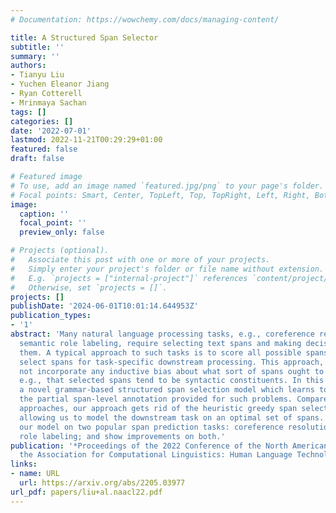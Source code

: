 ```yaml
---
# Documentation: https://wowchemy.com/docs/managing-content/

title: A Structured Span Selector
subtitle: ''
summary: ''
authors:
- Tianyu Liu
- Yuchen Eleanor Jiang
- Ryan Cotterell
- Mrinmaya Sachan
tags: []
categories: []
date: '2022-07-01'
lastmod: 2022-11-21T00:29:29+01:00
featured: false
draft: false

# Featured image
# To use, add an image named `featured.jpg/png` to your page's folder.
# Focal points: Smart, Center, TopLeft, Top, TopRight, Left, Right, BottomLeft, Bottom, BottomRight.
image:
  caption: ''
  focal_point: ''
  preview_only: false

# Projects (optional).
#   Associate this post with one or more of your projects.
#   Simply enter your project's folder or file name without extension.
#   E.g. `projects = ["internal-project"]` references `content/project/deep-learning/index.md`.
#   Otherwise, set `projects = []`.
projects: []
publishDate: '2024-06-01T10:01:14.644953Z'
publication_types:
- '1'
abstract: 'Many natural language processing tasks, e.g., coreference resolution and
  semantic role labeling, require selecting text spans and making decisions about
  them. A typical approach to such tasks is to score all possible spans and greedily
  select spans for task-specific downstream processing. This approach, however, does
  not incorporate any inductive bias about what sort of spans ought to be selected,
  e.g., that selected spans tend to be syntactic constituents. In this paper, we propose
  a novel grammar-based structured span selection model which learns to make use of
  the partial span-level annotation provided for such problems. Compared to previous
  approaches, our approach gets rid of the heuristic greedy span selection scheme,
  allowing us to model the downstream task on an optimal set of spans. We evaluate
  our model on two popular span prediction tasks: coreference resolution and semantic
  role labeling; and show improvements on both.'
publication: '*Proceedings of the 2022 Conference of the North American Chapter of
  the Association for Computational Linguistics: Human Language Technologies*'
links:
- name: URL
  url: https://arxiv.org/abs/2205.03977
url_pdf: papers/liu+al.naacl22.pdf
---
```

